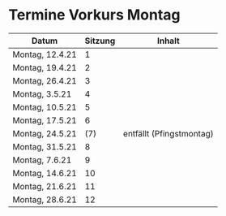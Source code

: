 # Termine Vorkurs Montag

| Datum | Sitzung | Inhalt |
| ----- | ------- | ------ |
| Montag, 12.4.21 | 1 |
| Montag, 19.4.21 | 2 |
| Montag, 26.4.21 | 3 |
| Montag, 3.5.21 | 4 |
| Montag, 10.5.21 | 5 |
| Montag, 17.5.21 | 6 |
| Montag, 24.5.21 | (7) | entfällt (Pfingstmontag) |
| Montag, 31.5.21 | 8 |
| Montag, 7.6.21 | 9 |
| Montag, 14.6.21 | 10 |
| Montag, 21.6.21 | 11 |
| Montag, 28.6.21 | 12 |
